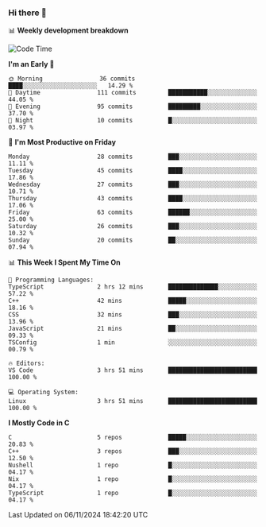 ### Hi there 👋

📊 **Weekly development breakdown**
<!--START_SECTION:waka-->
![Code Time](http://img.shields.io/badge/Code%20Time-249%20hrs%2011%20mins-blue)

**I'm an Early 🐤** 

```text
🌞 Morning                36 commits          ████░░░░░░░░░░░░░░░░░░░░░   14.29 % 
🌆 Daytime                111 commits         ███████████░░░░░░░░░░░░░░   44.05 % 
🌃 Evening                95 commits          █████████░░░░░░░░░░░░░░░░   37.70 % 
🌙 Night                  10 commits          █░░░░░░░░░░░░░░░░░░░░░░░░   03.97 % 
```
📅 **I'm Most Productive on Friday** 

```text
Monday                   28 commits          ███░░░░░░░░░░░░░░░░░░░░░░   11.11 % 
Tuesday                  45 commits          ████░░░░░░░░░░░░░░░░░░░░░   17.86 % 
Wednesday                27 commits          ███░░░░░░░░░░░░░░░░░░░░░░   10.71 % 
Thursday                 43 commits          ████░░░░░░░░░░░░░░░░░░░░░   17.06 % 
Friday                   63 commits          ██████░░░░░░░░░░░░░░░░░░░   25.00 % 
Saturday                 26 commits          ███░░░░░░░░░░░░░░░░░░░░░░   10.32 % 
Sunday                   20 commits          ██░░░░░░░░░░░░░░░░░░░░░░░   07.94 % 
```


📊 **This Week I Spent My Time On** 

```text
💬 Programming Languages: 
TypeScript               2 hrs 12 mins       ██████████████░░░░░░░░░░░   57.22 % 
C++                      42 mins             █████░░░░░░░░░░░░░░░░░░░░   18.16 % 
CSS                      32 mins             ███░░░░░░░░░░░░░░░░░░░░░░   13.96 % 
JavaScript               21 mins             ██░░░░░░░░░░░░░░░░░░░░░░░   09.33 % 
TSConfig                 1 min               ░░░░░░░░░░░░░░░░░░░░░░░░░   00.79 % 

🔥 Editors: 
VS Code                  3 hrs 51 mins       █████████████████████████   100.00 % 

💻 Operating System: 
Linux                    3 hrs 51 mins       █████████████████████████   100.00 % 
```

**I Mostly Code in C** 

```text
C                        5 repos             █████░░░░░░░░░░░░░░░░░░░░   20.83 % 
C++                      3 repos             ███░░░░░░░░░░░░░░░░░░░░░░   12.50 % 
Nushell                  1 repo              █░░░░░░░░░░░░░░░░░░░░░░░░   04.17 % 
Nix                      1 repo              █░░░░░░░░░░░░░░░░░░░░░░░░   04.17 % 
TypeScript               1 repo              █░░░░░░░░░░░░░░░░░░░░░░░░   04.17 % 
```




 Last Updated on 06/11/2024 18:42:20 UTC
<!--END_SECTION:waka-->
<!--
**R-enanVieira/R-enanVieira** is a ✨ _special_ ✨ repository because its `README.md` (this file) appears on your GitHub profile.

Here are some ideas to get you started:

- 🔭 I’m currently working on ...
- 🌱 I’m currently learning ...
- 👯 I’m looking to collaborate on ...
- 🤔 I’m looking for help with ...
- 💬 Ask me about ...
- 📫 How to reach me: ...
- 😄 Pronouns: ...
- ⚡ Fun fact: ...
-->

